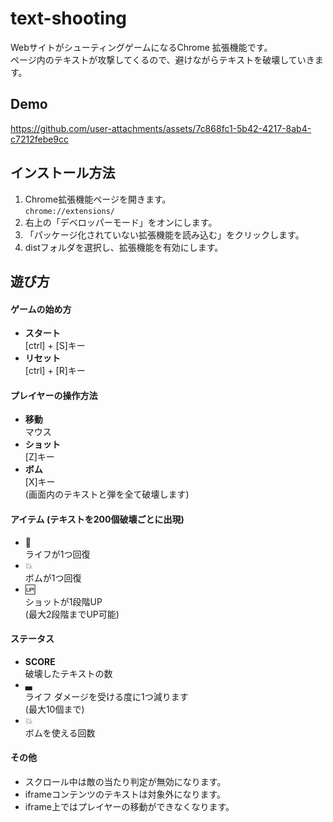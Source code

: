 # text-shooting
WebサイトがシューティングゲームになるChrome 拡張機能です。  
ページ内のテキストが攻撃してくるので、避けながらテキストを破壊していきます。

## Demo
https://github.com/user-attachments/assets/7c868fc1-5b42-4217-8ab4-c7212febe9cc

## インストール方法
1. Chrome拡張機能ページを開きます。  
   ```chrome://extensions/```
2. 右上の「デベロッパーモード」をオンにします。
3. 「パッケージ化されていない拡張機能を読み込む」をクリックします。
4. distフォルダを選択し、拡張機能を有効にします。

## 遊び方

#### ゲームの始め方
- **スタート**  
[ctrl] + [S]キー
- **リセット**  
[ctrl] + [R]キー

#### プレイヤーの操作方法
- **移動**  
マウス
- **ショット**  
[Z]キー
- **ボム**  
[X]キー  
(画面内のテキストと弾を全て破壊します)

#### アイテム (テキストを200個破壊ごとに出現)
- 🏥  
ライフが1つ回復
- 💥  
ボムが1つ回復
- 🆙  
ショットが1段階UP  
(最大2段階までUP可能)

#### ステータス
- **SCORE**  
破壊したテキストの数
- ▃  
ライフ ダメージを受ける度に1つ減ります  
(最大10個まで)
- 💥  
ボムを使える回数
  
#### その他
- スクロール中は敵の当たり判定が無効になります。  
- iframeコンテンツのテキストは対象外になります。  
- iframe上ではプレイヤーの移動ができなくなります。
